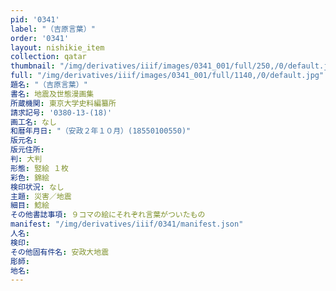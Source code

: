 ```yaml
---
pid: '0341'
label: "（吉原言葉）"
order: '0341'
layout: nishikie_item
collection: qatar
thumbnail: "/img/derivatives/iiif/images/0341_001/full/250,/0/default.jpg"
full: "/img/derivatives/iiif/images/0341_001/full/1140,/0/default.jpg"
題名: "（吉原言葉）"
書名: 地震及世態漫画集
所蔵機関: 東京大学史料編纂所
請求記号: '0380-13-(18)'
画工名: なし
和暦年月日: "（安政２年１０月）(18550100550)"
版元名: 
版元住所: 
判: 大判
形態: 竪絵 １枚
彩色: 錦絵
検印状況: なし
主題: 災害／地震
細目: 鯰絵
その他書誌事項: ９コマの絵にそれぞれ言葉がついたもの
manifest: "/img/derivatives/iiif/0341/manifest.json"
人名: 
検印: 
その他固有件名: 安政大地震
彫師: 
地名: 
---
```

